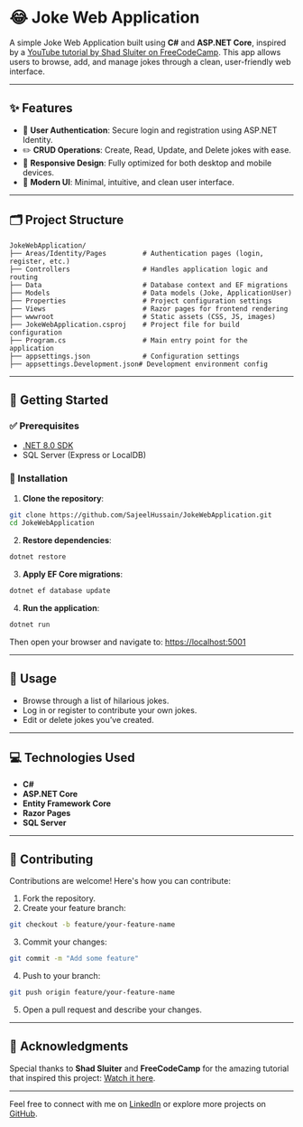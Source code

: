 
# 😂 Joke Web Application

A simple Joke Web Application built using **C#** and **ASP.NET Core**, inspired by a [YouTube tutorial by Shad Sluiter on FreeCodeCamp](https://www.youtube.com/watch?v=BfEjDD8mWYg). This app allows users to browse, add, and manage jokes through a clean, user-friendly web interface.

---

## ✨ Features

- 🔐 **User Authentication**: Secure login and registration using ASP.NET Identity.
- ✏️ **CRUD Operations**: Create, Read, Update, and Delete jokes with ease.
- 📱 **Responsive Design**: Fully optimized for both desktop and mobile devices.
- 🎨 **Modern UI**: Minimal, intuitive, and clean user interface.

---

## 🗂️ Project Structure

```
JokeWebApplication/
├── Areas/Identity/Pages         # Authentication pages (login, register, etc.)
├── Controllers                  # Handles application logic and routing
├── Data                         # Database context and EF migrations
├── Models                       # Data models (Joke, ApplicationUser)
├── Properties                   # Project configuration settings
├── Views                        # Razor pages for frontend rendering
├── wwwroot                      # Static assets (CSS, JS, images)
├── JokeWebApplication.csproj    # Project file for build configuration
├── Program.cs                   # Main entry point for the application
├── appsettings.json             # Configuration settings
├── appsettings.Development.json# Development environment config
```

---

## 🚀 Getting Started

### ✅ Prerequisites

- [.NET 8.0 SDK](https://dotnet.microsoft.com/en-us/download/dotnet/8.0)
- SQL Server (Express or LocalDB)

### 🔧 Installation

1. **Clone the repository**:

```bash
git clone https://github.com/SajeelHussain/JokeWebApplication.git
cd JokeWebApplication
```

2. **Restore dependencies**:

```bash
dotnet restore
```

3. **Apply EF Core migrations**:

```bash
dotnet ef database update
```

4. **Run the application**:

```bash
dotnet run
```

Then open your browser and navigate to: [https://localhost:5001](https://localhost:5001)

---

## 🧪 Usage

- Browse through a list of hilarious jokes.
- Log in or register to contribute your own jokes.
- Edit or delete jokes you’ve created.

---

## 💻 Technologies Used

- **C#**
- **ASP.NET Core**
- **Entity Framework Core**
- **Razor Pages**
- **SQL Server**

---

## 🤝 Contributing

Contributions are welcome! Here's how you can contribute:

1. Fork the repository.
2. Create your feature branch:

```bash
git checkout -b feature/your-feature-name
```

3. Commit your changes:

```bash
git commit -m "Add some feature"
```

4. Push to your branch:

```bash
git push origin feature/your-feature-name
```

5. Open a pull request and describe your changes.

---

## 🙏 Acknowledgments

Special thanks to **Shad Sluiter** and **FreeCodeCamp** for the amazing tutorial that inspired this project: [Watch it here](https://www.youtube.com/watch?v=BfEjDD8mWYg).

---

Feel free to connect with me on [LinkedIn](https://www.linkedin.com/) or explore more projects on [GitHub](https://github.com/SajeelHussain).

